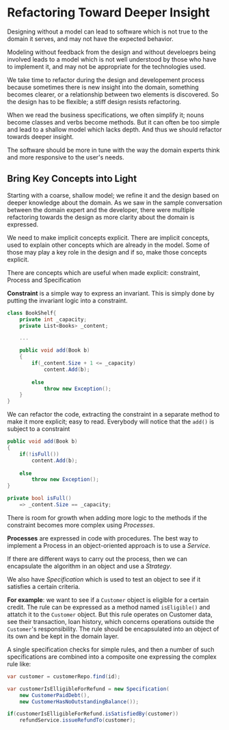 # Refactoring Toward Deeper Insight

Designing without a model can lead to software which is not true to the domain it serves, and may not have the expected behavior. 

Modeling without feedback from the design and without develoeprs being involved leads to a model which is not well understood by those who have to implement it, and may not be appropriate for the technologies used.

We take time to refactor during the design and developement process because sometimes there is new insight into the domain, something becomes clearer, or a relationship between two elements is discovered. So the design has to be flexible; a stiff design resists refactoring.

When we read the business specifications, we often simplify it; nouns become classes and verbs become methods. But it can often be too simple and lead to a shallow model which lacks depth. And thus we should refactor towards deeper insight.

The software should be more in tune with the way the domain experts think and more responsive to the user's needs.

## Bring Key Concepts into Light

Starting with a coarse, shallow model; we refine it and the design based on deeper knowledge about the domain. As we saw in the sample conversation between the domain expert and the developer, there were multiple refactoring towards the design as more clarity about the domain is expressed.

We need to make implicit concepts explicit. There are implicit concepts, used to explain other concepts which are already in the model. Some of those may play a key role in the design and if so, make those concepts explicit.

There are concepts which are useful when made explicit: constraint, Process and Specification

**Constraint** is a simple way to express an invariant. This is simply done by putting the invariant logic into a constraint.

```C#
class BookShelf{
    private int _capacity;
    private List<Books> _content;

    ...

    public void add(Book b)
    {
        if(_content.Size + 1 <= _capacity)
            content.Add(b);
        
        else
            throw new Exception();
    }
}
```
We can refactor the code, extracting the constraint in a separate method to make it more explicit; easy to read. Everybody will notice that the `add()` is subject to a constraint

```C#
public void add(Book b)
{
    if(!isFull())
        content.Add(b);
    
    else
        throw new Exception();
}

private bool isFull()
    => _content.Size == _capacity;
```

There is room for growth when adding more logic to the methods if the constraint becomes more complex using *Processes*.

**Processes** are expressed in code with procedures. The best way to implement a Process in an object-oriented approach is to use a *Service*. 

If there are different ways to carry out the process, then we can encapsulate the algorithm in an object and use a *Strategy*.

We also have *Specification* which is used to test an object to see if it satisfies a certain criteria.

**For example**: we want to see if a `Customer` object is eligible for a certain credit. The rule can be expressed as a method named `isEligible()` and attatch it to the `Customer` object. But this rule operates on Customer data, see their transaction, loan history, which concerns operations outside the `Customer`'s responsibility. The rule should be encapsulated into an object of its own and be kept in the domain layer.

A single specification checks for simple rules, and then a number of such specifications are combined into a composite one expressing the complex rule like:
```C#
var customer = customerRepo.find(id);

var customerIsElligibleForRefund = new Specification(
    new CustomerPaidDebt(),
    new CustomerHasNoOutstandingBalance());

if(customerIsElligibleForRefund.isSatisfiedBy(customer))
    refundService.issueRefundTo(customer);
```
